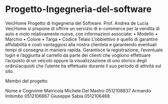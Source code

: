# Progetto-Ingegneria-del-software
VeicHome
Progetto di Ingegneria del Software.
Prof. Andrea de Lucia
VeicHome si propone di offrire un servizio di e-commerce per la vendita di auto e moto relativamente nuove, con informazioni associate:
•	Modello
•	Marchio
•	Colore
•	Targa
•	Codice Telaio
L’obbiettivo è quello di garantire affidabilità e costi vantaggiosi alla nostra clientela e garantendo eventuali tempi di consegna in maniera rapida. Garantisce la registrazione, l’eventuale login e l’aggiunta al carrello da parte dei clienti che vogliono effettuare l’acquisto di un veicolo oppure la visualizzazione di uno storico degli ordini/acquisti che l’utente ha effettuato durante il suo periodo di attività sul sito.

Membri del progetto

Nome e Cognome	Matricola
Michele Del Mastro	0512108937
Armando Imbimbo	0512106867
Giuseppe Sabia	0512106468
